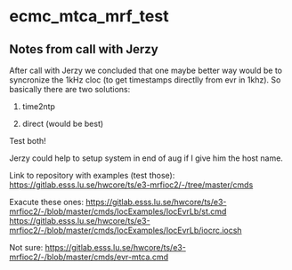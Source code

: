 # ecmc_mtca_mrf_test

## Notes from call with Jerzy
After call with Jerzy we concluded that one maybe better way would be to syncronize the 1kHz cloc (to get timestamps directlly from evr in 1khz).
So basically there are two solutions:

1. time2ntp 

2. direct (would be best)

Test both!

Jerzy could help to setup system in end of aug if I give him the host name.

Link to repository with examples (test those):
https://gitlab.esss.lu.se/hwcore/ts/e3-mrfioc2/-/tree/master/cmds

Exacute these ones:
https://gitlab.esss.lu.se/hwcore/ts/e3-mrfioc2/-/blob/master/cmds/IocExamples/IocEvrLb/st.cmd
https://gitlab.esss.lu.se/hwcore/ts/e3-mrfioc2/-/blob/master/cmds/IocExamples/IocEvrLb/iocrc.iocsh

Not sure:
https://gitlab.esss.lu.se/hwcore/ts/e3-mrfioc2/-/blob/master/cmds/evr-mtca.cmd

